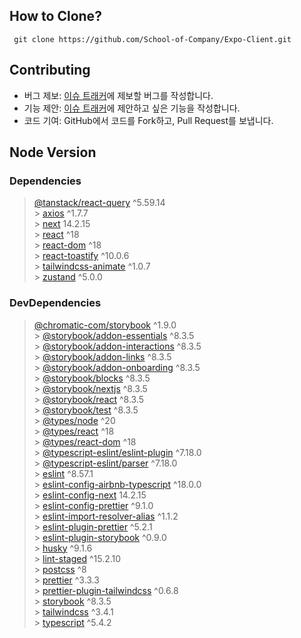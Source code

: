 ## How to Clone?

```
 git clone https://github.com/School-of-Company/Expo-Client.git
```

## Contributing

- 버그 제보: [이슈 트래커](https://github.com/School-of-Company/Expo-Client/issues)에 제보할 버그를 작성합니다.
- 기능 제안: [이슈 트래커](https://github.com/School-of-Company/Expo-Client/issues)에 제안하고 싶은 기능을 작성합니다.
- 코드 기여: GitHub에서 코드를 Fork하고, Pull Request를 보냅니다.

## Node Version

### Dependencies

> [@tanstack/react-query](https://www.npmjs.com/package/@tanstack/react-query) ^5.59.14 <br> > [axios](https://www.npmjs.com/package/axios) ^1.7.7 <br> > [next](https://www.npmjs.com/package/next) 14.2.15 <br> > [react](https://www.npmjs.com/package/react) ^18 <br> > [react-dom](https://www.npmjs.com/package/react-dom) ^18 <br> > [react-toastify](https://www.npmjs.com/package/react-toastify) ^10.0.6 <br> > [tailwindcss-animate](https://www.npmjs.com/package/tailwindcss-animate) ^1.0.7 <br> > [zustand](https://www.npmjs.com/package/zustand) ^5.0.0

### DevDependencies

> [@chromatic-com/storybook](https://www.npmjs.com/package/@chromatic-com/storybook) ^1.9.0 <br> > [@storybook/addon-essentials](https://www.npmjs.com/package/@storybook/addon-essentials) ^8.3.5 <br> > [@storybook/addon-interactions](https://www.npmjs.com/package/@storybook/addon-interactions) ^8.3.5 <br> > [@storybook/addon-links](https://www.npmjs.com/package/@storybook/addon-links) ^8.3.5 <br> > [@storybook/addon-onboarding](https://www.npmjs.com/package/@storybook/addon-onboarding) ^8.3.5 <br> > [@storybook/blocks](https://www.npmjs.com/package/@storybook/blocks) ^8.3.5 <br> > [@storybook/nextjs](https://www.npmjs.com/package/@storybook/nextjs) ^8.3.5 <br> > [@storybook/react](https://www.npmjs.com/package/@storybook/react) ^8.3.5 <br> > [@storybook/test](https://www.npmjs.com/package/@storybook/test) ^8.3.5 <br> > [@types/node](https://www.npmjs.com/package/@types/node) ^20 <br> > [@types/react](https://www.npmjs.com/package/@types/react) ^18 <br> > [@types/react-dom](https://www.npmjs.com/package/@types/react-dom) ^18 <br> > [@typescript-eslint/eslint-plugin](https://www.npmjs.com/package/@typescript-eslint/eslint-plugin) ^7.18.0 <br> > [@typescript-eslint/parser](https://www.npmjs.com/package/@typescript-eslint/parser) ^7.18.0 <br> > [eslint](https://www.npmjs.com/package/eslint) ^8.57.1 <br> > [eslint-config-airbnb-typescript](https://www.npmjs.com/package/eslint-config-airbnb-typescript) ^18.0.0 <br> > [eslint-config-next](https://www.npmjs.com/package/eslint-config-next) 14.2.15 <br> > [eslint-config-prettier](https://www.npmjs.com/package/eslint-config-prettier) ^9.1.0 <br> > [eslint-import-resolver-alias](https://www.npmjs.com/package/eslint-import-resolver-alias) ^1.1.2 <br> > [eslint-plugin-prettier](https://www.npmjs.com/package/eslint-plugin-prettier) ^5.2.1 <br> > [eslint-plugin-storybook](https://www.npmjs.com/package/eslint-plugin-storybook) ^0.9.0 <br> > [husky](https://www.npmjs.com/package/husky) ^9.1.6 <br> > [lint-staged](https://www.npmjs.com/package/lint-staged) ^15.2.10 <br> > [postcss](https://www.npmjs.com/package/postcss) ^8 <br> > [prettier](https://www.npmjs.com/package/prettier) ^3.3.3 <br> > [prettier-plugin-tailwindcss](https://www.npmjs.com/package/prettier-plugin-tailwindcss) ^0.6.8 <br> > [storybook](https://www.npmjs.com/package/storybook) ^8.3.5 <br> > [tailwindcss](https://www.npmjs.com/package/tailwindcss) ^3.4.1 <br> > [typescript](https://www.npmjs.com/package/typescript) ^5.4.2
